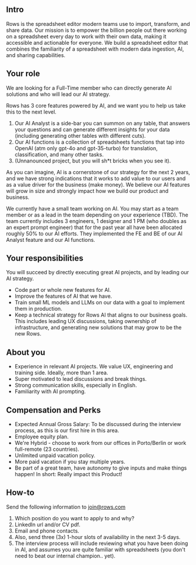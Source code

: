 ## Intro

Rows is the spreadsheet editor modern teams use to import, transform, and share data. Our mission is to empower the billion people out there working on a spreadsheet every day to work with their own data, making it accessible and actionable for everyone. We build a spreadsheet editor that combines the familiarity of a spreadsheet with modern data ingestion, AI, and sharing capabilities.

## Your role

We are looking for a Full-Time member who can directly generate AI solutions and who will lead our AI strategy. 

Rows has 3 core features powered by AI, and we want you to help us take this to the next level.
1. Our AI Analyst is a side-bar you can summon on any table, that answers your questions and can generate different insights for your data (including generating other tables with different cuts).
2. Our AI functions is a collection of spreadsheets functions that tap into OpenAI (atm only gpt-4o and gpt-35-turbo) for translation, classification, and many other tasks.
3. (Unnanounced project, but you will sh*t bricks when you see it). 

As you can imagine, AI is a cornerstone of our strategy for the next 2 years, and we have strong indications that it works to add value to our users and as a value driver for the business (make money). We believe our AI features will grow in size and strongly impact how we build our product and business.

We currently have a small team working on AI. You may start as a team member or as a lead in the team depending on your experience (TBD). The team currently includes 3 engineers, 1 designer and 1 PM (who doubles as an expert prompt engineer) that for the past year all have been allocated roughly 50% to our AI efforts. They implemented the FE and BE of our AI Analyst feature and our AI functions.

## Your responsibilities

You will succeed by directly executing great AI projects, and by leading our AI strategy. 

- Code part or whole new features for AI. 
- Improve the features of AI that we have.
- Train small ML models and LLMs on our data with a goal to implement them in production.
- Keep a technical strategy for Rows AI that aligns to our business goals. This includes leading UX discussions, taking ownership of infrastructure, and generating new solutions that may grow to be the new Rows.

## About you

- Experience in relevant AI projects. We value UX, engineering and training side. Ideally, more than 1 area.
- Super motivated to lead discussions and break things.
- Strong communication skills, especially in English.
- Familiarity with AI prompting.

## Compensation and Perks

- Expected Annual Gross Salary: To be discussed during the interview process, as this is our first hire in this area.
- Employee equity plan.
- We're Hybrid - choose to work from our offices in Porto/Berlin or work full-remote (23 countries).
- Unlimited unpaid vacation policy.
- More paid vacation if you stay multiple years.
- Be part of a great team, have autonomy to give inputs and make things happen! In short: Really impact this Product!

## How-to

Send the following information to join@rows.com

1. Which position do you want to apply to and why?
2. LinkedIn url and/or CV pdf.
3. Email and phone contacts.
4. Also, send three (3x) 1-hour slots of availability in the next 3-5 days.
5. The interview process will include reviewing what you have been doing in AI, and assumes you are quite familiar with spreadsheets (you don't need to beat our internal champion.. yet).
